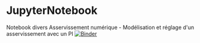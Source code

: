 # JupyterNotebook
Notebook divers
Asservissement numérique - Modélisation et réglage d'un asservissement avec un PI 
[![Binder](https://mybinder.org/badge_logo.svg)](https://mybinder.org/v2/gh/xpessoles/JupyterNotebook.git/master?filepath=AsservissementDiscret%2FAsservissementDiscret_Sujet_Partie1.ipynb)
